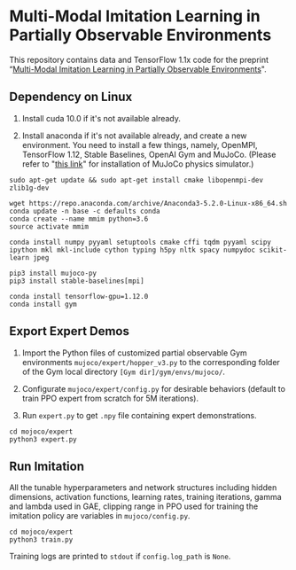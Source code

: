# Multi-Modal Imitation Learning in Partially Observable Environments

This repository contains data and TensorFlow 1.1x code for the preprint “[Multi-Modal Imitation Learning in Partially Observable Environments](https://markfzp.github.io/data/AAMAS2020_Imitation.pdf)".

## Dependency on Linux

1. Install cuda 10.0 if it's not available already. 

2. Install anaconda if it's not available already, and create a new environment. You need to install a few things, namely, OpenMPI, TensorFlow 1.12, Stable Baselines, OpenAI Gym and MuJoCo. (Please refer to "[this link](https://www.roboti.us/license.html)" for installation of MuJoCo physics simulator.)

```
sudo apt-get update && sudo apt-get install cmake libopenmpi-dev zlib1g-dev

wget https://repo.anaconda.com/archive/Anaconda3-5.2.0-Linux-x86_64.sh
conda update -n base -c defaults conda
conda create --name mmim python=3.6
source activate mmim

conda install numpy pyyaml setuptools cmake cffi tqdm pyyaml scipy ipython mkl mkl-include cython typing h5py nltk spacy numpydoc scikit-learn jpeg

pip3 install mujoco-py
pip3 install stable-baselines[mpi]

conda install tensorflow-gpu=1.12.0
conda install gym
```

## Export Expert Demos

1. Import the Python files of customized partial observable Gym environments `mujoco/expert/hopper_v3.py` to the corresponding folder of the Gym local directory `[Gym dir]/gym/envs/mujoco/`.

2. Configurate `mujoco/expert/config.py` for desirable behaviors (default to train PPO expert from scratch for 5M iterations). 

3. Run `expert.py` to get `.npy` file containing expert demonstrations.

```
cd mojoco/expert
python3 expert.py
```

## Run Imitation

All the tunable hyperparameters and network structures including hidden dimensions, activation functions, learning rates, training iterations, gamma and lambda used in GAE, clipping range in PPO used for training the imitation policy are variables in `mujoco/config.py`.

```
cd mojoco/expert
python3 train.py
```

Training logs are printed to `stdout` if `config.log_path` is `None`. 






